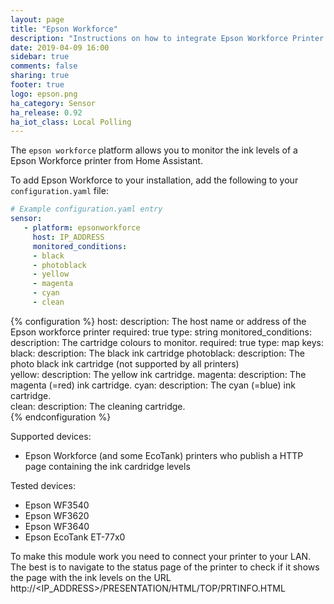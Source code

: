 ```yaml
---
layout: page
title: "Epson Workforce"
description: "Instructions on how to integrate Epson Workforce Printer into Home Assistant."
date: 2019-04-09 16:00
sidebar: true
comments: false
sharing: true
footer: true
logo: epson.png
ha_category: Sensor
ha_release: 0.92
ha_iot_class: Local Polling
---
```


The `epson workforce` platform allows you to monitor the ink levels of a Epson Workforce printer from Home
Assistant.

To add Epson Workforce to your installation, add the following to your `configuration.yaml` file:

```yaml
# Example configuration.yaml entry
sensor:
   - platform: epsonworkforce
     host: IP_ADDRESS
     monitored_conditions:
     - black
     - photoblack
     - yellow
     - magenta
     - cyan
     - clean   
```

{% configuration %}
host:
  description: The host name or address of the Epson workforce printer
  required: true
  type: string
monitored_conditions:
  description: The cartridge colours to monitor. 
  required: true
  type: map
  keys:
    black:
      description: The black ink cartridge
    photoblack:
      description: The photo black ink cartridge (not supported by all printers)     
    yellow:
      description: The yellow ink cartridge.
    magenta:
      description: The magenta (=red) ink cartridge.
    cyan:
      description: The cyan (=blue) ink cartridge.      
    clean:
      description: The cleaning cartridge.      
{% endconfiguration %}

Supported devices:

- Epson Workforce (and some EcoTank) printers who publish a HTTP page containing the ink cardridge levels

Tested devices:

- Epson WF3540
- Epson WF3620
- Epson WF3640
- Epson EcoTank ET-77x0

To make this module work you need to connect your printer to your LAN.
The best is to navigate to the status page of the printer to check if it shows the page with the ink levels on the URL http://<IP_ADDRESS>/PRESENTATION/HTML/TOP/PRTINFO.HTML
